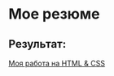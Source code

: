 # Мое резюме

## Результат:

[Моя работа на HTML & CSS](https://steammersteammer.github.io/resume/)

